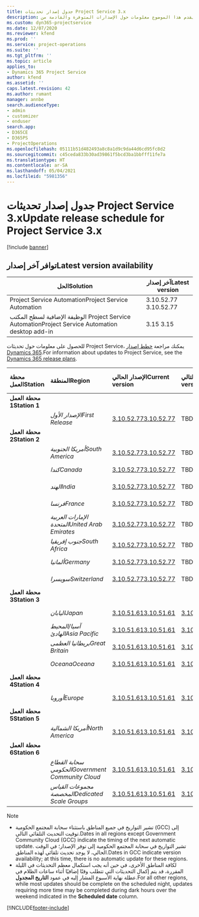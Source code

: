 ```yaml
---
title: جدول إصدار تحديثات Project Service 3.x
description: يقدم هذا الموضوع معلومات حول الإصدارات المتوفرة والقادمة من Dynamics 365 Project Service Automation.
ms.custom: dyn365-projectservice
ms.date: 12/07/2020
ms.reviewer: kfend
ms.prod: ''
ms.service: project-operations
ms.suite: ''
ms.tgt_pltfrm: ''
ms.topic: article
applies_to:
- Dynamics 365 Project Service
author: kfend
ms.assetid: ''
caps.latest.revision: 42
ms.author: rumant
manager: annbe
search.audienceType:
- admin
- customizer
- enduser
search.app:
- D365CE
- D365PS
- ProjectOperations
ms.openlocfilehash: 05111b51d482493a8c8a1d9c9da44d6cd95fc8d2
ms.sourcegitcommit: c45ceda833b30ad39861f5bcd3ba1bbfff11fe7a
ms.translationtype: HT
ms.contentlocale: ar-SA
ms.lasthandoff: 05/04/2021
ms.locfileid: "5981356"
---
```

# <a name="update-release-schedule-for-project-service-3x"></a><span data-ttu-id="6e97d-103">جدول إصدار تحديثات Project Service 3.x</span><span class="sxs-lookup"><span data-stu-id="6e97d-103">Update release schedule for Project Service 3.x</span></span>

[!include [banner](../includes/psa-now-project-operations.md)]

## <a name="latest-version-availability"></a><span data-ttu-id="6e97d-104">توافر آخر إصدار</span><span class="sxs-lookup"><span data-stu-id="6e97d-104">Latest version availability</span></span>

| <span data-ttu-id="6e97d-105">الحل</span><span class="sxs-lookup"><span data-stu-id="6e97d-105">Solution</span></span>  | <span data-ttu-id="6e97d-106">آخر إصدار</span><span class="sxs-lookup"><span data-stu-id="6e97d-106">Latest version</span></span> |
|-------|----|
| <span data-ttu-id="6e97d-107">Project Service Automation</span><span class="sxs-lookup"><span data-stu-id="6e97d-107">Project Service Automation</span></span>    | <span data-ttu-id="6e97d-108">3.10.52.77 </span><span class="sxs-lookup"><span data-stu-id="6e97d-108">3.10.52.77</span></span> |
| <span data-ttu-id="6e97d-109">الوظيفة الإضافية لسطح المكتب Project Service Automation</span><span class="sxs-lookup"><span data-stu-id="6e97d-109">Project Service Automation desktop add-in</span></span>                | <span data-ttu-id="6e97d-110">3.15 </span><span class="sxs-lookup"><span data-stu-id="6e97d-110">3.15</span></span>          |

<span data-ttu-id="6e97d-111">للحصول على معلومات حول تحديثات Project Service، يمكنك مراجعة [خطط إصدار Dynamics 365](/dynamics365/release-plans/).</span><span class="sxs-lookup"><span data-stu-id="6e97d-111">For information about updates to Project Service, see the [Dynamics 365 release plans](/dynamics365/release-plans/).</span></span> 

| <span data-ttu-id="6e97d-112">محطة العمل</span><span class="sxs-lookup"><span data-stu-id="6e97d-112">Station</span></span>  | <span data-ttu-id="6e97d-113">المنطقة</span><span class="sxs-lookup"><span data-stu-id="6e97d-113">Region</span></span> | <span data-ttu-id="6e97d-114">الإصدار الحالي</span><span class="sxs-lookup"><span data-stu-id="6e97d-114">Current version</span></span> | <span data-ttu-id="6e97d-115">الإصدار التالي</span><span class="sxs-lookup"><span data-stu-id="6e97d-115">Next version</span></span> |  <span data-ttu-id="6e97d-116">التاريخ المجدول</span><span class="sxs-lookup"><span data-stu-id="6e97d-116">Scheduled date</span></span>
| :---   | :---   | :---   | :---   |:---   |         
|<span data-ttu-id="6e97d-117"><strong>محطة العمل 1</strong></span><span class="sxs-lookup"><span data-stu-id="6e97d-117"><strong>Station 1</strong></span></span> | |  |  | |
| | <span data-ttu-id="6e97d-118"><i>الإصدار الأول</i></span><span class="sxs-lookup"><span data-stu-id="6e97d-118"><i>First Release</i></span></span> | [<span data-ttu-id="6e97d-119">3.10.52.77</span><span class="sxs-lookup"><span data-stu-id="6e97d-119">3.10.52.77</span></span>](whats-new-ur-31.md) | <span data-ttu-id="6e97d-120">TBD</span><span class="sxs-lookup"><span data-stu-id="6e97d-120">TBD</span></span> | <span data-ttu-id="6e97d-121">28 مايو 2021</span><span class="sxs-lookup"><span data-stu-id="6e97d-121">May 28, 2021</span></span>
|<span data-ttu-id="6e97d-122"><strong>محطة العمل 2</strong></span><span class="sxs-lookup"><span data-stu-id="6e97d-122"><strong>Station 2</strong></span></span> | |  |  | |
| | <span data-ttu-id="6e97d-123"><i>أمريكا الجنوبية</i></span><span class="sxs-lookup"><span data-stu-id="6e97d-123"><i>South America</i></span></span> | [<span data-ttu-id="6e97d-124">3.10.52.77</span><span class="sxs-lookup"><span data-stu-id="6e97d-124">3.10.52.77</span></span>](whats-new-ur-31.md) | <span data-ttu-id="6e97d-125">TBD</span><span class="sxs-lookup"><span data-stu-id="6e97d-125">TBD</span></span> | <span data-ttu-id="6e97d-126">4 يونيو 2021</span><span class="sxs-lookup"><span data-stu-id="6e97d-126">June 4, 2021</span></span>
| | <span data-ttu-id="6e97d-127"><i>كندا</i></span><span class="sxs-lookup"><span data-stu-id="6e97d-127"><i>Canada</i></span></span> | [<span data-ttu-id="6e97d-128">3.10.52.77</span><span class="sxs-lookup"><span data-stu-id="6e97d-128">3.10.52.77</span></span>](whats-new-ur-31.md) | <span data-ttu-id="6e97d-129">TBD</span><span class="sxs-lookup"><span data-stu-id="6e97d-129">TBD</span></span> | <span data-ttu-id="6e97d-130">4 يونيو 2021</span><span class="sxs-lookup"><span data-stu-id="6e97d-130">June 4, 2021</span></span>
| | <span data-ttu-id="6e97d-131"><i>الهند</i></span><span class="sxs-lookup"><span data-stu-id="6e97d-131"><i>India</i></span></span> | [<span data-ttu-id="6e97d-132">3.10.52.77</span><span class="sxs-lookup"><span data-stu-id="6e97d-132">3.10.52.77</span></span>](whats-new-ur-31.md) | <span data-ttu-id="6e97d-133">TBD</span><span class="sxs-lookup"><span data-stu-id="6e97d-133">TBD</span></span> | <span data-ttu-id="6e97d-134">4 يونيو 2021</span><span class="sxs-lookup"><span data-stu-id="6e97d-134">June 4, 2021</span></span>
| | <span data-ttu-id="6e97d-135"><i>فرنسا</i></span><span class="sxs-lookup"><span data-stu-id="6e97d-135"><i>France</i></span></span> | [<span data-ttu-id="6e97d-136">3.10.52.77</span><span class="sxs-lookup"><span data-stu-id="6e97d-136">3.10.52.77</span></span>](whats-new-ur-31.md) | <span data-ttu-id="6e97d-137">TBD</span><span class="sxs-lookup"><span data-stu-id="6e97d-137">TBD</span></span> | <span data-ttu-id="6e97d-138">4 يونيو 2021</span><span class="sxs-lookup"><span data-stu-id="6e97d-138">June 4, 2021</span></span>
| | <span data-ttu-id="6e97d-139"><i>الإمارات العربية المتحدة</i></span><span class="sxs-lookup"><span data-stu-id="6e97d-139"><i>United Arab Emirates</i></span></span> | [<span data-ttu-id="6e97d-140">3.10.52.77</span><span class="sxs-lookup"><span data-stu-id="6e97d-140">3.10.52.77</span></span>](whats-new-ur-31.md) | <span data-ttu-id="6e97d-141">TBD</span><span class="sxs-lookup"><span data-stu-id="6e97d-141">TBD</span></span> | <span data-ttu-id="6e97d-142">4 يونيو 2021</span><span class="sxs-lookup"><span data-stu-id="6e97d-142">June 4, 2021</span></span>
| | <span data-ttu-id="6e97d-143"><i>جنوب إفريقيا</i></span><span class="sxs-lookup"><span data-stu-id="6e97d-143"><i>South Africa</i></span></span> | [<span data-ttu-id="6e97d-144">3.10.52.77</span><span class="sxs-lookup"><span data-stu-id="6e97d-144">3.10.52.77</span></span>](whats-new-ur-31.md) | <span data-ttu-id="6e97d-145">TBD</span><span class="sxs-lookup"><span data-stu-id="6e97d-145">TBD</span></span> | <span data-ttu-id="6e97d-146">4 يونيو 2021</span><span class="sxs-lookup"><span data-stu-id="6e97d-146">June 4, 2021</span></span>
| | <span data-ttu-id="6e97d-147"><i>ألمانيا</i></span><span class="sxs-lookup"><span data-stu-id="6e97d-147"><i>Germany</i></span></span> | [<span data-ttu-id="6e97d-148">3.10.52.77</span><span class="sxs-lookup"><span data-stu-id="6e97d-148">3.10.52.77</span></span>](whats-new-ur-31.md) | <span data-ttu-id="6e97d-149">TBD</span><span class="sxs-lookup"><span data-stu-id="6e97d-149">TBD</span></span> | <span data-ttu-id="6e97d-150">4 يونيو 2021</span><span class="sxs-lookup"><span data-stu-id="6e97d-150">June 4, 2021</span></span>
| | <span data-ttu-id="6e97d-151"><i>سويسرا</i></span><span class="sxs-lookup"><span data-stu-id="6e97d-151"><i>Switzerland</i></span></span> | [<span data-ttu-id="6e97d-152">3.10.52.77</span><span class="sxs-lookup"><span data-stu-id="6e97d-152">3.10.52.77</span></span>](whats-new-ur-31.md) | <span data-ttu-id="6e97d-153">TBD</span><span class="sxs-lookup"><span data-stu-id="6e97d-153">TBD</span></span> | <span data-ttu-id="6e97d-154">4 يونيو 2021</span><span class="sxs-lookup"><span data-stu-id="6e97d-154">June 4, 2021</span></span>
|<span data-ttu-id="6e97d-155"><strong>محطة العمل 3</strong></span><span class="sxs-lookup"><span data-stu-id="6e97d-155"><strong>Station 3</strong></span></span> | |  |  | |
| | <span data-ttu-id="6e97d-156"><i>اليابان</i></span><span class="sxs-lookup"><span data-stu-id="6e97d-156"><i>Japan</i></span></span> | [<span data-ttu-id="6e97d-157">3.10.51.61</span><span class="sxs-lookup"><span data-stu-id="6e97d-157">3.10.51.61</span></span>](whats-new-ur-30.md) | [<span data-ttu-id="6e97d-158">3.10.52.77</span><span class="sxs-lookup"><span data-stu-id="6e97d-158">3.10.52.77</span></span>](whats-new-ur-31.md) | <span data-ttu-id="6e97d-159">07 مايو 2021</span><span class="sxs-lookup"><span data-stu-id="6e97d-159">May 07, 2021</span></span>
| | <span data-ttu-id="6e97d-160"><i>آسيا/المحيط الهادئ</i></span><span class="sxs-lookup"><span data-stu-id="6e97d-160"><i>Asia Pacific</i></span></span> | [<span data-ttu-id="6e97d-161">3.10.51.61</span><span class="sxs-lookup"><span data-stu-id="6e97d-161">3.10.51.61</span></span>](whats-new-ur-30.md) | [<span data-ttu-id="6e97d-162">3.10.52.77</span><span class="sxs-lookup"><span data-stu-id="6e97d-162">3.10.52.77</span></span>](whats-new-ur-31.md) | <span data-ttu-id="6e97d-163">07 مايو 2021</span><span class="sxs-lookup"><span data-stu-id="6e97d-163">May 07, 2021</span></span>
| | <span data-ttu-id="6e97d-164"><i>بريطانيا العظمى</i></span><span class="sxs-lookup"><span data-stu-id="6e97d-164"><i>Great Britain</i></span></span> | [<span data-ttu-id="6e97d-165">3.10.51.61</span><span class="sxs-lookup"><span data-stu-id="6e97d-165">3.10.51.61</span></span>](whats-new-ur-30.md) | [<span data-ttu-id="6e97d-166">3.10.52.77</span><span class="sxs-lookup"><span data-stu-id="6e97d-166">3.10.52.77</span></span>](whats-new-ur-31.md) | <span data-ttu-id="6e97d-167">07 مايو 2021</span><span class="sxs-lookup"><span data-stu-id="6e97d-167">May 07, 2021</span></span>
| | <span data-ttu-id="6e97d-168"><i>Oceana</i></span><span class="sxs-lookup"><span data-stu-id="6e97d-168"><i>Oceana</i></span></span> | [<span data-ttu-id="6e97d-169">3.10.51.61</span><span class="sxs-lookup"><span data-stu-id="6e97d-169">3.10.51.61</span></span>](whats-new-ur-30.md) | [<span data-ttu-id="6e97d-170">3.10.52.77</span><span class="sxs-lookup"><span data-stu-id="6e97d-170">3.10.52.77</span></span>](whats-new-ur-31.md) | <span data-ttu-id="6e97d-171">07 مايو 2021</span><span class="sxs-lookup"><span data-stu-id="6e97d-171">May 07, 2021</span></span>
|<span data-ttu-id="6e97d-172"><strong>محطة العمل 4</strong></span><span class="sxs-lookup"><span data-stu-id="6e97d-172"><strong>Station 4</strong></span></span> | |  |  | |
| | <span data-ttu-id="6e97d-173"><i>أوروبا</i></span><span class="sxs-lookup"><span data-stu-id="6e97d-173"><i>Europe</i></span></span> | [<span data-ttu-id="6e97d-174">3.10.51.61</span><span class="sxs-lookup"><span data-stu-id="6e97d-174">3.10.51.61</span></span>](whats-new-ur-30.md) | [<span data-ttu-id="6e97d-175">3.10.52.77</span><span class="sxs-lookup"><span data-stu-id="6e97d-175">3.10.52.77</span></span>](whats-new-ur-31.md) | <span data-ttu-id="6e97d-176">14 مايو 2021</span><span class="sxs-lookup"><span data-stu-id="6e97d-176">May 14, 2021</span></span>
|<span data-ttu-id="6e97d-177"><strong>محطة العمل 5</strong></span><span class="sxs-lookup"><span data-stu-id="6e97d-177"><strong>Station 5</strong></span></span> | |  |  | |
| | <span data-ttu-id="6e97d-178"><i>أمريكا الشمالية</i></span><span class="sxs-lookup"><span data-stu-id="6e97d-178"><i>North America</i></span></span> | [<span data-ttu-id="6e97d-179">3.10.51.61</span><span class="sxs-lookup"><span data-stu-id="6e97d-179">3.10.51.61</span></span>](whats-new-ur-30.md) | [<span data-ttu-id="6e97d-180">3.10.52.77</span><span class="sxs-lookup"><span data-stu-id="6e97d-180">3.10.52.77</span></span>](whats-new-ur-31.md) | <span data-ttu-id="6e97d-181">21 مايو 2021</span><span class="sxs-lookup"><span data-stu-id="6e97d-181">May 21, 2021</span></span>
|<span data-ttu-id="6e97d-182"><strong>محطة العمل 6</strong></span><span class="sxs-lookup"><span data-stu-id="6e97d-182"><strong>Station 6</strong></span></span> | |  |  | |
| | <span data-ttu-id="6e97d-183"><i>سحابة القطاع الحكومي</i></span><span class="sxs-lookup"><span data-stu-id="6e97d-183"><i>Government Community Cloud</i></span></span> | [<span data-ttu-id="6e97d-184">3.10.51.61</span><span class="sxs-lookup"><span data-stu-id="6e97d-184">3.10.51.61</span></span>](whats-new-ur-30.md) | [<span data-ttu-id="6e97d-185">3.10.52.77</span><span class="sxs-lookup"><span data-stu-id="6e97d-185">3.10.52.77</span></span>](whats-new-ur-31.md) | <span data-ttu-id="6e97d-186">21 مايو 2021</span><span class="sxs-lookup"><span data-stu-id="6e97d-186">May 21, 2021</span></span>
| | <span data-ttu-id="6e97d-187"><i>مجموعات القياس المخصصة</i></span><span class="sxs-lookup"><span data-stu-id="6e97d-187"><i>Dedicated Scale Groups</i></span></span> | [<span data-ttu-id="6e97d-188">3.10.51.61</span><span class="sxs-lookup"><span data-stu-id="6e97d-188">3.10.51.61</span></span>](whats-new-ur-30.md) | [<span data-ttu-id="6e97d-189">3.10.52.77</span><span class="sxs-lookup"><span data-stu-id="6e97d-189">3.10.52.77</span></span>](whats-new-ur-31.md) | <span data-ttu-id="6e97d-190">28 مايو 2021</span><span class="sxs-lookup"><span data-stu-id="6e97d-190">May 28, 2021</span></span>

>[!Note]
> - <span data-ttu-id="6e97d-191">تشير التواريخ في جميع المناطق باستثناء سحابة المجتمع الحكومية (GCC) إلى توقيت التحديث التلقائي التالي.</span><span class="sxs-lookup"><span data-stu-id="6e97d-191">Dates in all regions except Government Community Cloud (GCC) indicate the timing of the next automatic update.</span></span> <span data-ttu-id="6e97d-192">تشير التواريخ في سحابة المجتمع الحكومية إلى توفر الإصدار؛ في الوقت الحالي، لا يوجد تحديث تلقائي لهذه المناطق.</span><span class="sxs-lookup"><span data-stu-id="6e97d-192">Dates in GCC indicate version availability; at this time, there is no automatic update for these regions.</span></span>
> - <span data-ttu-id="6e97d-193">لكافة المناطق الأخرى، في حين أنه يجب استكمال معظم التحديثات في الليلة المقررة، قد يتم إكمال التحديثات التي تتطلب وقتًا إضافيًا أثناء ساعات الظلام في عطلة نهاية الأسبوع المشار إليه في عمود **التاريخ المجدول**.</span><span class="sxs-lookup"><span data-stu-id="6e97d-193">For all other regions, while most updates should be complete on the scheduled night, updates requiring more time may be completed during dark hours over the weekend indicated in the **Scheduled date** column.</span></span>


[!INCLUDE[footer-include](../includes/footer-banner.md)]
